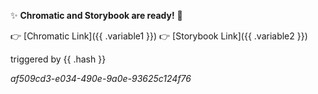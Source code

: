 :sparkles:  **Chromatic and Storybook are ready!**  :tada:

:point_right: [Chromatic Link]({{ .variable1 }})
:point_right: [Storybook Link]({{ .variable2 }})


triggered by {{ .hash }}

_af509cd3-e034-490e-9a0e-93625c124f76_
